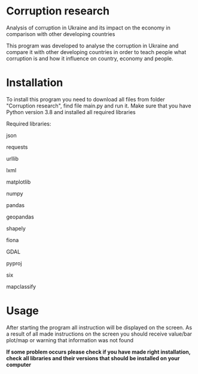 # Corruption research
Analysis of corruption in Ukraine and its impact on the economy in comparison with other developing countries

This program was developed to analyse the corruption in Ukraine and compare it with other developing countries in order to teach people what corruption is and how it influence on country, economy and people.

# Installation
To install this program you need to download all files from folder "Corruption research", find file main.py and run it. Make sure that you have Python version 3.8 and installed all required libraries

Required libraries:

json

requests

urllib

lxml

matplotlib

numpy

pandas

geopandas

shapely

fiona

GDAL

pyproj

six

mapclassify

# Usage
After starting the program all instruction will be displayed on the screen. As a result of all made instructions on the screen you should receive value/bar plot/map or warning that information was not found

**If some problem occurs please check if you have made right installation, check all libraries and their versions that should be installed on your computer**
